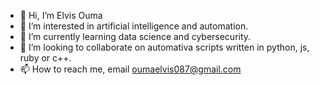 - 👋 Hi, I’m Elvis Ouma
- 👀 I’m interested in artificial intelligence and automation.
- 🌱 I’m currently learning data science and cybersecurity.
- 💞️ I’m looking to collaborate on automativa scripts written in python, js, ruby or c++.
- 📫 How to reach me, email oumaelvis087@gmail.com

<!---
oumaelvis087/oumaelvis087 is a ✨ special ✨ repository because its `README.md` (this file) appears on your GitHub profile.
You can click the Preview link to take a look at your changes.
--->
